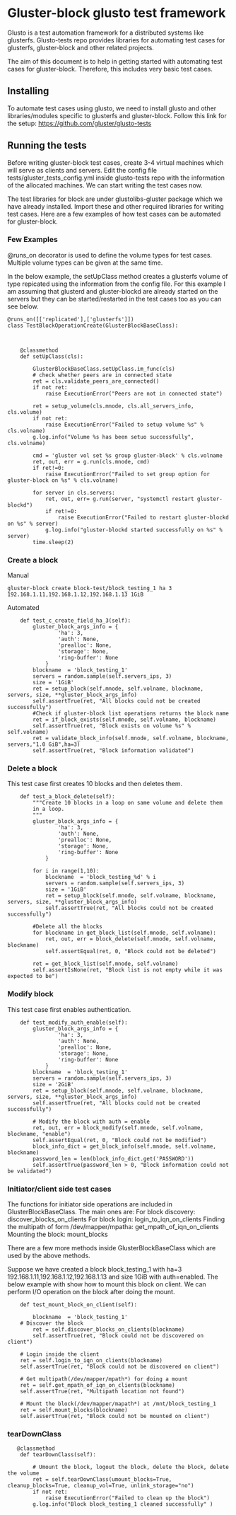 # Gluster-block glusto test framework 

Glusto is a test automation framework for a distributed systems like glusterfs.
Glusto-tests repo provides libraries for automating test cases for glusterfs, gluster-block and other related projects.

The aim of this document is to help in getting started with automating test cases for gluster-block. Therefore, this includes very basic test cases.

## Installing

To automate test cases using glusto, we need to install glusto and other libraries/modules specific to glusterfs and gluster-block.
Follow this link for the setup: https://github.com/gluster/glusto-tests

## Running the tests

Before writing gluster-block test cases, create 3-4 virtual machines which will serve as clients and servers.
Edit the config file tests/gluster_tests_config.yml inside glusto-tests repo with the information of the allocated machines.
We can start writing the test cases now.

The test libraries for block are under glustolibs-gluster package which we have already installed. Import these and other required libraries for writing test cases.
Here are a few examples of how test cases can be automated for gluster-block.

### Few Examples

@runs_on decorator is used to define the volume types for test cases. Multiple volume types can be given at the same time.

In the below example, the setUpClass method creates a glusterfs volume of type repicated using the information from the config file.
For this example I am assuming that glusterd and gluster-blockd are already started on the servers but they can be started/restarted in the test cases too as you can see below. 

```
@runs_on([['replicated'],['glusterfs']])
class TestBlockOperationCreate(GlusterBlockBaseClass):



    @classmethod
    def setUpClass(cls):

        GlusterBlockBaseClass.setUpClass.im_func(cls)
        # check whether peers are in connected state
        ret = cls.validate_peers_are_connected()
        if not ret:
            raise ExecutionError("Peers are not in connected state")

        ret = setup_volume(cls.mnode, cls.all_servers_info, cls.volume)
        if not ret:
            raise ExecutionError("Failed to setup volume %s" % cls.volname)
        g.log.info("Volume %s has been setuo successfully", cls.volname)

        cmd = 'gluster vol set %s group gluster-block' % cls.volname
        ret, out, err = g.run(cls.mnode, cmd)
        if ret!=0:
            raise ExecutionError("Failed to set group option for gluster-block on %s" % cls.volname)

        for server in cls.servers:
            ret, out, err= g.run(server, "systemctl restart gluster-blockd")
            if ret!=0:
                raise ExecutionError("Failed to restart gluster-blockd on %s" % server)
            g.log.info("gluster-blockd started successfully on %s" % server)
        time.sleep(2)
```

### Create a block

Manual

```
gluster-block create block-test/block_testing_1 ha 3 192.168.1.11,192.168.1.12,192.168.1.13 1GiB
```

Automated
```
    def test_c_create_field_ha_3(self):
        gluster_block_args_info = {
                'ha': 3,
                'auth': None,
                'prealloc': None,
                'storage': None,
                'ring-buffer': None
            }
        blockname  = 'block_testing_1'
        servers = random.sample(self.servers_ips, 3)
        size = '1GiB'
        ret = setup_block(self.mnode, self.volname, blockname, servers, size, **gluster_block_args_info)
        self.assertTrue(ret, "All blocks could not be created successfully")
        #Check if gluster-block list operations returns the block name
        ret = if_block_exists(self.mnode, self.volname, blockname)
        self.assertTrue(ret, "Block exists on volume %s" % self.volname)
        ret = validate_block_info(self.mnode, self.volname, blockname, servers,"1.0 GiB",ha=3)
        self.assertTrue(ret, "Block information validated")
```

### Delete a block

This test case first creates 10 blocks and then deletes them.

```
    def test_a_block_delete(self):
        """Create 10 blocks in a loop on same volume and delete them 
        in a loop.
        """
        gluster_block_args_info = {
                'ha': 3,
                'auth': None,
                'prealloc': None,
                'storage': None,
                'ring-buffer': None
            }
        
        for i in range(1,10):
            blockname  = 'block_testing_%d' % i
            servers = random.sample(self.servers_ips, 3)
            size = '1GiB'
            ret = setup_block(self.mnode, self.volname, blockname, servers, size, **gluster_block_args_info)
            self.assertTrue(ret, "All blocks could not be created successfully")

        #Delete all the blocks
        for blockname in get_block_list(self.mnode, self.volname):
            ret, out, err = block_delete(self.mnode, self.volname, blockname)
            self.assertEqual(ret, 0, "Block could not be deleted")

        ret = get_block_list(self.mnode, self.volname)
        self.assertIsNone(ret, "Block list is not empty while it was expected to be")
```
### Modify block 

This test case first enables authentication.

```
    def test_modify_auth_enable(self):
        gluster_block_args_info = {
                'ha': 3,
                'auth': None,
                'prealloc': None,
                'storage': None,
                'ring-buffer': None
            }
        blockname  = 'block_testing_1'
        servers = random.sample(self.servers_ips, 3)
        size = '2GiB'
        ret = setup_block(self.mnode, self.volname, blockname, servers, size, **gluster_block_args_info)
        self.assertTrue(ret, "All blocks could not be created successfully")

        # Modify the block with auth = enable
        ret, out, err = block_modify(self.mnode, self.volname, blockname, "enable")
        self.assertEqual(ret, 0, "Block could not be modified")
        block_info_dict = get_block_info(self.mnode, self.volname, blockname)
        password_len = len(block_info_dict.get('PASSWORD'))
        self.assertTrue(password_len > 0, "Block information could not be validated")

```

### Initiator/client side test cases

The functions for initiator side operations are included in GlusterBlockBaseClass. The main ones are:
For block discovery: discover_blocks_on_clients
For block login:  login_to_iqn_on_clients
Finding the multipath of form /dev/mapper/mpatha: get_mpath_of_iqn_on_clients
Mounting the block: mount_blocks

There are a few more methods inside GlusterBlockBaseClass which are used by the above methods.

Suppose we have created a block block_testing_1 with ha=3 192.168.1.11,192.168.1.12,192.168.1.13 and size 1GiB with auth=enabled. The below example with show how to mount this block on client.
We can perform I/O operation on the block after doing the mount.

```
    def test_mount_block_on_client(self):

        blockname  = 'block_testing_1'
	# Discover the block
        ret = self.discover_blocks_on_clients(blockname)
        self.assertTrue(ret, "Block could not be discovered on client")

	# Login inside the client
	ret = self.login_to_iqn_on_clients(blockname)
	self.assertTrue(ret, "Block could not be discovered on client")
	
	# Get multipath(/dev/mapper/mpath*) for doing a mount 
	ret = self.get_mpath_of_iqn_on_clients(blockname)
	self.assertTrue(ret, "Multipath location not found")
	
	# Mount the block(/dev/mapper/mapath*) at /mnt/block_testing_1
	ret = self.mount_blocks(blockname)
	self.assertTrue(ret, "Block could not be mounted on client")

```

### tearDownClass

```
   @classmethod
    def tearDownClass(self):
       
        # Umount the block, logout the block, delete the block, delete the volume
        ret = self.tearDownClass(umount_blocks=True, cleanup_blocks=True, cleanup_vol=True, unlink_storage="no")
        if not ret:
            raise ExecutionError("Failed to clean up the block")
        g.log.info("Block block_testing_1 cleaned successfully" )

```
